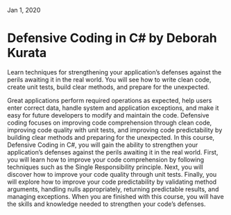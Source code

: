 Jan 1, 2020  

# Defensive Coding in C# by Deborah Kurata

Learn techniques for strengthening your application’s defenses against the perils awaiting it in the real world. You will see how to write clean code, create unit tests, build clear methods, and prepare for the unexpected.

Great applications perform required operations as expected, help users enter correct data, handle system and application exceptions, and make it easy for future developers to modify and maintain the code. Defensive coding focuses on improving code comprehension through clean code, improving code quality with unit tests, and improving code predictability by building clear methods and preparing for the unexpected. In this course, Defensive Coding in C#, you will gain the ability to strengthen your application’s defenses against the perils awaiting it in the real world. First, you will learn how to improve your code comprehension by following techniques such as the Single Responsibility principle. Next, you will discover how to improve your code quality through unit tests. Finally, you will explore how to improve your code predictability by validating method arguments, handling nulls appropriately, returning predictable results, and managing exceptions. When you are finished with this course, you will have the skills and knowledge needed to strengthen your code’s defenses.

